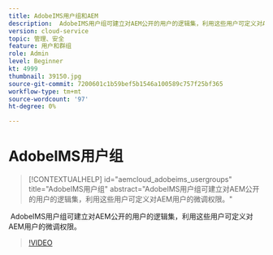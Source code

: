 ```yaml
---
title: AdobeIMS用户组和AEM
description:  AdobeIMS用户组可建立对AEM公开的用户的逻辑集，利用这些用户可定义对AEM用户的微调权限。
version: cloud-service
topic: 管理、安全
feature: 用户和群组
role: Admin
level: Beginner
kt: 4999
thumbnail: 39150.jpg
source-git-commit: 7200601c1b59bef5b1546a100589c757f25bf365
workflow-type: tm+mt
source-wordcount: '97'
ht-degree: 0%

---
```



# AdobeIMS用户组

>[!CONTEXTUALHELP]
>id="aemcloud_adobeims_usergroups"
>title="AdobeIMS用户组"
>abstract="AdobeIMS用户组可建立对AEM公开的用户的逻辑集，利用这些用户可定义对AEM用户的微调权限。"

 AdobeIMS用户组可建立对AEM公开的用户的逻辑集，利用这些用户可定义对AEM用户的微调权限。

>[!VIDEO](https://video.tv.adobe.com/v/39150/?quality=12&learn=on)
